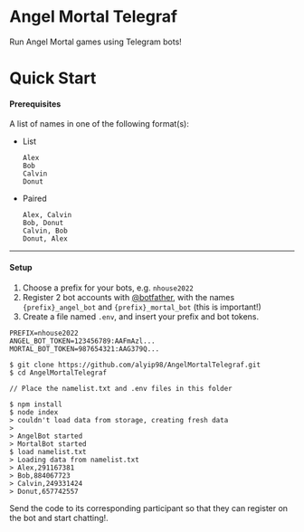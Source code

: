 # Angel Mortal Telegraf
Run Angel Mortal games using Telegram bots!

# Quick Start
#### Prerequisites
A list of names in one of the following format(s):

- List
    ```
    Alex
    Bob
    Calvin
    Donut
    ```
- Paired
    ```
    Alex, Calvin
    Bob, Donut
    Calvin, Bob
    Donut, Alex
    ```
  
---
#### Setup

1. Choose a prefix for your bots, e.g. `nhouse2022`
1. Register 2 bot accounts with [@botfather](https://t.me/botfather), with the names `{prefix}_angel_bot` and `{prefix}_mortal_bot` (this is important!)
1. Create a file named `.env`, and insert your prefix and bot tokens.
```
PREFIX=nhouse2022
ANGEL_BOT_TOKEN=123456789:AAFmAzl...
MORTAL_BOT_TOKEN=987654321:AAG379Q...
```

```
$ git clone https://github.com/alyip98/AngelMortalTelegraf.git
$ cd AngelMortalTelegraf

// Place the namelist.txt and .env files in this folder

$ npm install
$ node index
> couldn't load data from storage, creating fresh data
> 
> AngelBot started
> MortalBot started
$ load namelist.txt
> Loading data from namelist.txt
> Alex,291167381
> Bob,884067723
> Calvin,249331424
> Donut,657742557

``` 

Send the code to its corresponding participant so that they can register on the bot and start chatting!.
